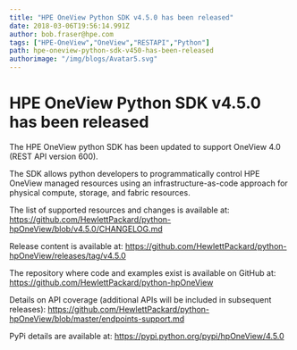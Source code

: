 ```yaml
---
title: "HPE OneView Python SDK v4.5.0 has been released"
date: 2018-03-06T19:56:14.991Z
author: bob.fraser@hpe.com 
tags: ["HPE-OneView","OneView","RESTAPI","Python"]
path: hpe-oneview-python-sdk-v450-has-been-released
authorimage: "/img/blogs/Avatar5.svg"
---
```

# HPE OneView Python SDK v4.5.0 has been released

The HPE OneView python SDK has been updated to support OneView 4.0 (REST API version 600).

The SDK allows python developers to programmatically control HPE OneView managed resources  using an infrastructure-as-code approach for physical compute, storage, and fabric resources.

The list of supported resources and changes is available at:
<https://github.com/HewlettPackard/python-hpOneView/blob/v4.5.0/CHANGELOG.md>

Release content is available at:
<https://github.com/HewlettPackard/python-hpOneView/releases/tag/v4.5.0>

The repository where code and examples exist is available on GitHub at:
<https://github.com/HewlettPackard/python-hpOneView>

Details on API coverage (additional APIs will be included in subsequent releases):
<https://github.com/HewlettPackard/python-hpOneView/blob/master/endpoints-support.md>

PyPi details are available at:
<https://pypi.python.org/pypi/hpOneView/4.5.0>

